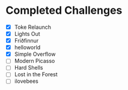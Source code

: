 # Completed Challenges

- [x] Toke Relaunch
- [x] Lights Out
- [x] Friðfinnur
- [x] helloworld
- [x] Simple Overflow
- [ ] Modern Picasso
- [ ] Hard Shells
- [ ] Lost in the Forest
- [ ] ilovebees
